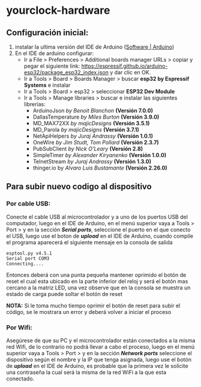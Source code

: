 # yourclock-hardware

## Configuración inicial:

 1. instalar la ultima versión del IDE de Arduino ([Software |
    Arduino](https://www.arduino.cc/en/software)) 
 2. En el IDE de arduino configurar:
	- Ir a File > Preferences > Additional boards manager URLs > copiar y pegar el siguiente link: https://espressif.github.io/arduino-esp32/package_esp32_index.json y dar clic en OK.
	- Ir a Tools > Board > Boards Manager > buscar **esp32 by Espressif Systems** e instalar
	- Ir a Tools > Board > esp32 > seleccionar **ESP32 Dev Module**
	- Ir a Tools > Manage libraries > buscar e instalar las siguientes librerías:
		 - ArduinoJson *by Benoit Blanchon* **(Versión 7.0.0)**
		 - DallasTemperature *by Miles Burton* **(Versión 3.9.0)**
		 - MD_MAX72XX *by majicDesigns* **(Versión 3.5.1)**
		 - MD_Parola *by majicDesigns* **(Versión 3.7.1)**
		 - NetApiHelpers *by Juraj Andrassy* **(Versión 1.0.1)**
		 - OneWire *by Jim Studt, Tom Pollard* **(Versión 2.3.7)**
		 - PubSubClient *by Nick O'Leary* **(Versión 2.8)**
		 - SimpleTimer *by Alexander Kiryanenko* **(Versión 1.0.0)**
		 - TelnetStream *by Juraj Andrassy* **(Versión 1.3.0)**
		 - thinger.io by *Alvaro Luis Bustamante* **(Versión 2.26.0)**

## Para subir nuevo codigo al dispositivo

### Por cable USB:
Conecte el cable USB al microcontrolador y a uno de los puertos USB del computador, luego en el IDE de Arduino, en el menú superior vaya a Tools > Port > y en la sección ***Serial ports***, seleccione el puerto en el que conecto el USB, luego use el boton de ***upload*** en el IDE de Arduino, cuando compile el programa aparecerá el siguiente mensaje en la consola de salida

    esptool.py v4.5.1
    Serial port COM3
    Connecting....

Entonces deberá con una punta pequeña mantener oprimido el botón de reset el cual esta ubicado en la parte inferior del reloj y será el botón mas cercano a la matriz LED, una vez observe que en la consola se muestra un estado de carga puede soltar el botón de reset

**NOTA:** Si le toma mucho tiempo oprimir el botón de reset para subir el código, se le mostrara un error y deberá volver a iniciar el proceso

### Por Wifi:
Asegúrese de que su PC y el microcontrolador están conectados a la misma red Wifi, de lo contrario no podrá llevar a cabo el proceso, luego en el menú superior vaya a Tools > Port > y en la sección ***Network ports*** seleccione el dispositivo según el nombre y la IP que tenga asignada, luego use el botón de ***upload*** en el IDE de Arduino, es probable que la primera vez le solicite una contraseña la cual será la misma de la red WiFi a la que esta conectado.
